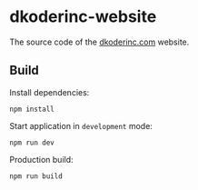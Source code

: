 # dkoderinc-website

The source code of the [dkoderinc.com](https://dkoderinc.com) website.

## Build

Install dependencies:

```shell
npm install
```

Start application in `development` mode:

```shell
npm run dev
```

Production build:

```shell
npm run build
```
